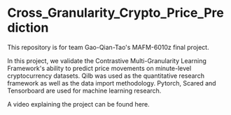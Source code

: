# Cross_Granularity_Crypto_Price_Prediction

This repository is for team Gao-Qian-Tao's MAFM-6010z final project.

In this project, we validate the Contrastive Multi-Granularity Learning Framework's ability to predict price movements on minute-level cryptocurrency datasets. Qilb was used as the quantitative research framework as well as the data import methodology. Pytorch, Scared and Tensorboard  are used for machine learning research.

A video explaining the project can be found here.
